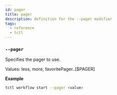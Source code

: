 ```yaml
---
id: pager
title: pager
description: definition for the --pager modifier
tags:
  - reference
  - tctl
---
```


### `--pager`

Specifies the pager to use.

Values: less, more, favoritePager..[$PAGER]

**Example**

```bash
tctl workflow start --pager <value>
```
